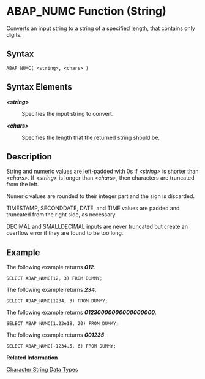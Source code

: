 <!-- loio6ccf1d971bca4bb6bb59f19fe6e1e6c9 -->

# ABAP\_NUMC Function \(String\)

Converts an input string to a string of a specified length, that contains only digits.



<a name="loio6ccf1d971bca4bb6bb59f19fe6e1e6c9__sql_function_lower_1sql_function_lower_syntax"/>

## Syntax

```
ABAP_NUMC( <string>, <chars> )
```



<a name="loio6ccf1d971bca4bb6bb59f19fe6e1e6c9__section_uh2_yww_1z"/>

## Syntax Elements


<dl>
<dt><b>

*<string\>*

</b></dt>
<dd>

Specifies the input string to convert.



</dd><dt><b>

*<chars\>*

</b></dt>
<dd>

Specifies the length that the returned string should be.



</dd>
</dl>



<a name="loio6ccf1d971bca4bb6bb59f19fe6e1e6c9__sql_function_lower_1sql_function_lower_description"/>

## Description

String and numeric values are left-padded with 0s if *<string\>* is shorter than *<chars\>*. If *<string\>* is longer than *<chars\>*, then characters are truncated from the left.

Numeric values are rounded to their integer part and the sign is discarded.

TIMESTAMP, SECONDDATE, DATE, and TIME values are padded and truncated from the right side, as necessary.

DECIMAL and SMALLDECIMAL inputs are never truncated but create an overflow error if they are found to be too long.



<a name="loio6ccf1d971bca4bb6bb59f19fe6e1e6c9__sql_function_lower_1sql_function_lower_examples"/>

## Example

The following example returns ***012***.

```
SELECT ABAP_NUMC(12, 3) FROM DUMMY;
```

The following example returns ***234***.

```
SELECT ABAP_NUMC(1234, 3) FROM DUMMY;
```

The following example returns ***01230000000000000000***.

```
SELECT ABAP_NUMC(1.23e18, 20) FROM DUMMY;
```

The following example returns ***001235***.

```
SELECT ABAP_NUMC(-1234.5, 6) FROM DUMMY;
```

**Related Information**  


[Character String Data Types](../character-string-data-types-a33f788.md "Character string data types are used to store values that contain character strings.")

